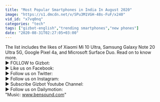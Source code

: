 ```yaml
---
title: "Most Popular Smartphones in India In August 2020"
image: "https://s1.dmcdn.net/v/SPu3M1VGH-48s-FuF/x240"
vid_id: "x7vq0nq"
categories: "tech"
tags: ["gizbot-english","trending smartphones","new phones"]
date: "2020-08-31T02:27:05+03:00"
---
```

The list includes the likes of Xiaomi Mi 10 Ultra, Samsung Galaxy Note 20 Ultra 5G, Google Pixel 4a, and Microsoft Surface Duo. Read on to know more.  <br>► FOLLOW to Gizbot:   <br>► Like us on Facebook:   <br>► Follow us on Twitter:   <br>► Follow us on Instagram:   <br>► Subscribe Gizbot Youtube Channel:  <br>► Follow us on Dailymotion:  <br>&quot;Music: www.bensound.com&quot;
